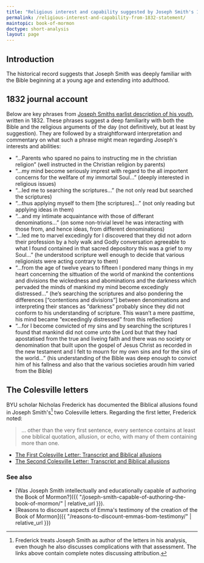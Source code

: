 ```yaml
---
title: "Religious interest and capability suggested by Joseph Smith's 1832 statement"
permalink: /religious-interest-and-capability-from-1832-statement/
maintopic: book-of-mormon
doctype: short-analysis
layout: page
---
```


## Introduction

The historical record suggests that Joseph Smith was deeply familiar with the
Bible beginning at a young age and extending into adulthood.

## 1832 journal account

Below are key phrases from [Joseph Smiths earlist description of his youth](https://www.josephsmithpapers.org/paper-summary/history-circa-summer-1832/2), written in 1832. These phrases suggest a deep familiarity with both the Bible and the religious arguments of the day (not definitively, but at least by suggestion). They are followed by a straightforward interpretation and commentary on what such a phrase might mean regarding Joseph's interests and abilities:

* “…Parents who spared no pains to instructing me in the christian religion” (well instructed in the Christian religion by parents)
* “…my mind become seriously imprest with regard to the all importent concerns for the wellfare of my immortal Soul…” (deeply interested in religious issues)
* “…led me to searching the scriptures…” (he not only read but searched the scriptures)
* “…thus applying myself to them [the scriptures]…” (not only reading but applying ideas in them)
* “…and my intimate acquaintance with those of differant denominations…” (on some non-trivial level he was interacting with those from, and hence ideas, from different denominations)
* “…led me to marvel excedingly for I discovered that they did not adorn their profession by a holy walk and Godly conversation agreeable to what I found contained in that sacred depository this was a grief to my Soul…” (he understood scripture well enough to decide that various religionists were acting contrary to them)
* “…from the age of twelve years to fifteen I pondered many things in my heart concerning the sittuation of the world of mankind the contentions and divisions the wickedness and abominations and the darkness which pervaded the minds of mankind my mind become excedingly distressed…” (he’s searching the scriptures and also pondering the differences [“contentions and divisions”] between denominations and interpreting their stances as “darkness” probably since they did not conform to his understanding of scripture. This wasn’t a mere pasttime, his mind became “exceedingly distressed” from this reflection)
* “…for I become convicted of my sins and by searching the scriptures I found that mankind did not come unto the Lord but that they had apostatised from the true and liveing faith and there was no society or denomination that built upon the gospel of Jesus Christ as recorded in the new testament and I felt to mourn for my own sins and for the sins of the world…” (his understanding of the Bible was deep enough to convict him of his fallness and also that the various societies aroudn him varied from the Bible)

## The Colesville letters

BYU scholar Nicholas Frederick has documented the Biblical allusions found in
Joseph Smith's[^authorship] two Colesville letters.  Regarding the first
letter, Frederick noted:

> ... other than the very first sentence, every sentence contains at least one
> biblical quotation, allusion, or echo, with many of them containing more
> than one.

* [The First Colesville Letter: Transcript and Biblical allusions](https://faenrandir.github.io/a_careful_examination/the-first-colesville-letter-transcript-and-allusions/)
* [The Second Colesville Letter: Transcript and Biblical allusions](https://faenrandir.github.io/a_careful_examination/the-second-colesville-letter-transcript-and-allusions/)

### See also

* [Was Joseph Smith intellectually and educationally capable of authoring the Book of Mormon?]({{ "/joseph-smith-capable-of-authoring-the-book-of-mormon/" | relative_url }}).
* [Reasons to discount aspects of Emma's testimony of the creation of the Book of Mormon]({{ "/reasons-to-discount-emmas-bom-testimony/" | relative_url }})


[^authorship]: Frederick treats Joseph Smith as author of the letters in his analysis, even though he also discusses complications with that assessment.  The links above contain complete notes discussing attribution.
